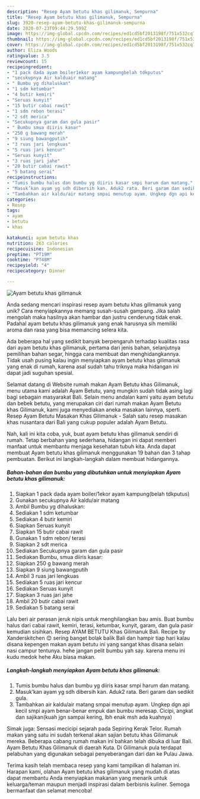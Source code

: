 ```yaml
---
description: "Resep Ayam betutu khas gilimanuk, Sempurna"
title: "Resep Ayam betutu khas gilimanuk, Sempurna"
slug: 3920-resep-ayam-betutu-khas-gilimanuk-sempurna
date: 2020-07-23T09:44:29.599Z
image: https://img-global.cpcdn.com/recipes/ed1cd5bf2013198f/751x532cq70/ayam-betutu-khas-gilimanuk-foto-resep-utama.jpg
thumbnail: https://img-global.cpcdn.com/recipes/ed1cd5bf2013198f/751x532cq70/ayam-betutu-khas-gilimanuk-foto-resep-utama.jpg
cover: https://img-global.cpcdn.com/recipes/ed1cd5bf2013198f/751x532cq70/ayam-betutu-khas-gilimanuk-foto-resep-utama.jpg
author: Eliza Woods
ratingvalue: 3.5
reviewcount: 15
recipeingredient:
- "1 pack dada ayam boiler1ekor ayam kampungbelah tdkputus"
- "secukupnya Air kalduair matang"
- " Bumbu yg dihaluskan"
- "1 sdm ketumbar"
- "4 butir kemiri"
- "Seruas kunyit"
- "15 butir cabai rawit"
- "1 sdm rebon terasi"
- "2 sdt merica"
- "Secukupnya garam dan gula pasir"
- " Bumbu smua diiris kasar"
- "250 g bawang merah"
- "9 siung bawangputih"
- "3 ruas jari lengkuas"
- "5 ruas jari kencur"
- "Seruas kunyit"
- "3 ruas jari jahe"
- "20 butir cabai rawit"
- "5 batang serai"
recipeinstructions:
- "Tumis bumbu halus dan bumbu yg diiris kasar smpi harum dan matang."
- "Masuk’kan ayam yg sdh dibersih kan. Aduk2 rata. Beri garam dan sedikit gula."
- "Tambahkan air kaldu/air matang smpai menutup ayam. Ungkep dgn api kecil smpi ayam benar-benar empuk dan bumbu meresap. Cicipi, angkat dan sajikan(kuah jgn sampai kering, lbh enak msh ada kuahnya)"
categories:
- Resep
tags:
- ayam
- betutu
- khas

katakunci: ayam betutu khas 
nutrition: 263 calories
recipecuisine: Indonesian
preptime: "PT19M"
cooktime: "PT48M"
recipeyield: "4"
recipecategory: Dinner

---
```



![Ayam betutu khas gilimanuk](https://img-global.cpcdn.com/recipes/ed1cd5bf2013198f/751x532cq70/ayam-betutu-khas-gilimanuk-foto-resep-utama.jpg)

Anda sedang mencari inspirasi resep ayam betutu khas gilimanuk yang unik? Cara menyiapkannya memang susah-susah gampang. Jika salah mengolah maka hasilnya akan hambar dan justru cenderung tidak enak. Padahal ayam betutu khas gilimanuk yang enak harusnya sih memiliki aroma dan rasa yang bisa memancing selera kita.

Ada beberapa hal yang sedikit banyak berpengaruh terhadap kualitas rasa dari ayam betutu khas gilimanuk, pertama dari jenis bahan, selanjutnya pemilihan bahan segar, hingga cara membuat dan menghidangkannya. Tidak usah pusing kalau ingin menyiapkan ayam betutu khas gilimanuk yang enak di rumah, karena asal sudah tahu triknya maka hidangan ini dapat jadi suguhan spesial.

Selamat datang di Website rumah makan Ayam Betutu khas Gilimanuk, menu utama kami adalah Ayam Betutu, yang mungkin sudah tidak asing lagi bagi sebagain masyarakat Bali. Selain menu andalan kami yaitu ayam betutu dan bebek betutu, yang merupakan ciri dari rumah makan Ayam Betutu khas Gilimanuk, kami juga menyediakan aneka masakan lainnya, sperti. Resep Ayam Betutu Masakan Khas Gilimanuk - Salah satu resep masakan khas nusantara dari Bali yang cukup populer adalah Ayam Betutu.


Nah, kali ini kita coba, yuk, buat ayam betutu khas gilimanuk sendiri di rumah. Tetap berbahan yang sederhana, hidangan ini dapat memberi manfaat untuk membantu menjaga kesehatan tubuh kita. Anda dapat membuat Ayam betutu khas gilimanuk menggunakan 19 bahan dan 3 tahap pembuatan. Berikut ini langkah-langkah dalam membuat hidangannya.

<!--inarticleads1-->

##### Bahan-bahan dan bumbu yang dibutuhkan untuk menyiapkan Ayam betutu khas gilimanuk:

1. Siapkan 1 pack dada ayam boiler/1ekor ayam kampung(belah tdkputus)
1. Gunakan secukupnya Air kaldu/air matang
1. Ambil  Bumbu yg dihaluskan:
1. Sediakan 1 sdm ketumbar
1. Sediakan 4 butir kemiri
1. Siapkan Seruas kunyit
1. Siapkan 15 butir cabai rawit
1. Gunakan 1 sdm rebon/ terasi
1. Siapkan 2 sdt merica
1. Sediakan Secukupnya garam dan gula pasir
1. Sediakan  Bumbu, smua diiris kasar:
1. Siapkan 250 g bawang merah
1. Siapkan 9 siung bawangputih
1. Ambil 3 ruas jari lengkuas
1. Sediakan 5 ruas jari kencur
1. Sediakan Seruas kunyit
1. Siapkan 3 ruas jari jahe
1. Ambil 20 butir cabai rawit
1. Sediakan 5 batang serai


Lalu beri air perasan jeruk nipis untuk menghilangkan bau amis. Buat bumbu halus dari cabai rawit, kemiri, terasi, ketumbar, kunyit, garam, dan gula pasir kemudian sisihkan. Resep AYAM BETUTU Khas Gilimanuk Bali. Recipe by Xanderskitchen 😊 sering banget bolak balik Bali dan hampir tiap hari kalau disana kepengen makan ayam betutu ini yang sangat khas disana selain nasi campur tentunya. hehe jangan pelit bumbu yah say. karena menu ini kudu medok hehe Aku biasa makan. 

<!--inarticleads2-->

##### Langkah-langkah menyiapkan Ayam betutu khas gilimanuk:

1. Tumis bumbu halus dan bumbu yg diiris kasar smpi harum dan matang.
1. Masuk’kan ayam yg sdh dibersih kan. Aduk2 rata. Beri garam dan sedikit gula.
1. Tambahkan air kaldu/air matang smpai menutup ayam. Ungkep dgn api kecil smpi ayam benar-benar empuk dan bumbu meresap. Cicipi, angkat dan sajikan(kuah jgn sampai kering, lbh enak msh ada kuahnya)


Simak juga: Sensasi mecicipi sejarah pada Sepiring Kerak Telor. Rumah makan yang satu ini sudah terkenal akan sajian betutu khas Gilimanuk mereka. Beberapa cabang rumah makan ini bahkan telah dibuka di luar Bali. Ayam Betutu Khas Gilimanuk di daerah Kuta. Di Gilimanuk pula terdapat pelabuhan yang digunakan sebagai penyeberangan dari dan ke Pulau Jawa. 

Terima kasih telah membaca resep yang kami tampilkan di halaman ini. Harapan kami, olahan Ayam betutu khas gilimanuk yang mudah di atas dapat membantu Anda menyiapkan makanan yang menarik untuk keluarga/teman maupun menjadi inspirasi dalam berbisnis kuliner. Semoga bermanfaat dan selamat mencoba!
